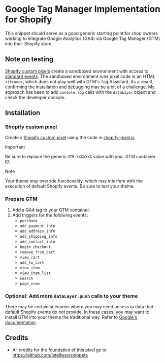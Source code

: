 # Google Tag Manager Implementation for Shopify

This snippet should serve as a good generic starting point for shop owners working to integrate Google Analytics (GA4) via Google Tag Manager (GTM) into their Shopify store.

## Note on testing

[Shopify custom pixels](https://help.shopify.com/en/manual/promoting-marketing/pixels/custom-pixels/code) create a sandboxed environment with access to [standard events](https://shopify.dev/docs/api/web-pixels-api/standard-events). The sandboxed environment runs pixel code in an HTML `<iframe>`, which does not play well with GTM's Tag Assistant. As a result, confirming the installation and debugging may be a bit of a challenge. My approach has been to add `console.log` calls with the `dataLayer` object and check the developer console.

## Installation

### Shopify custom pixel

Create a [Shopify custom pixel](https://help.shopify.com/en/manual/promoting-marketing/pixels/custom-pixels/code) using the code in [shopify-pixel.js](./shopify-pixel.js).

> [!IMPORTANT]
> Be sure to replace the generic `GTM-XXXXXXX` value with your GTM container ID.

> [!NOTE]
> Your theme may override functionality, which may interfere with the execution of default Shopify events. Be sure to test your theme.

### Prepare GTM

1. Add a GA4 tag to your GTM container.
2. Add triggers for the following events:
   - `purchase`
   - `add_payment_info`
   - `add_address_info`
   - `add_shipping_info`
   - `add_contact_info`
   - `begin_checkout`
   - `remove_from_cart`
   - `view_cart`
   - `add_to_cart`
   - `view_item`
   - `view_item_list`
   - `search`
   - `page_view`

### Optional: Add more `dataLayer.push` calls to your theme

There may be certain scenarios where you may need access to data that default Shopify events do not provide. In these cases, you may want to install GTM into your theme the traditional way. Refer to [Google's documentation](https://support.google.com/tagmanager/answer/6103696?hl=en).

## Credits

- All credits for the foundation of this pixel go to <https://github.com/lstellway/snippets>
